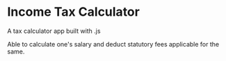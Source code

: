 # Income Tax Calculator

A tax calculator app built with .js 

Able to calculate one's salary and deduct statutory fees applicable for the same. 
